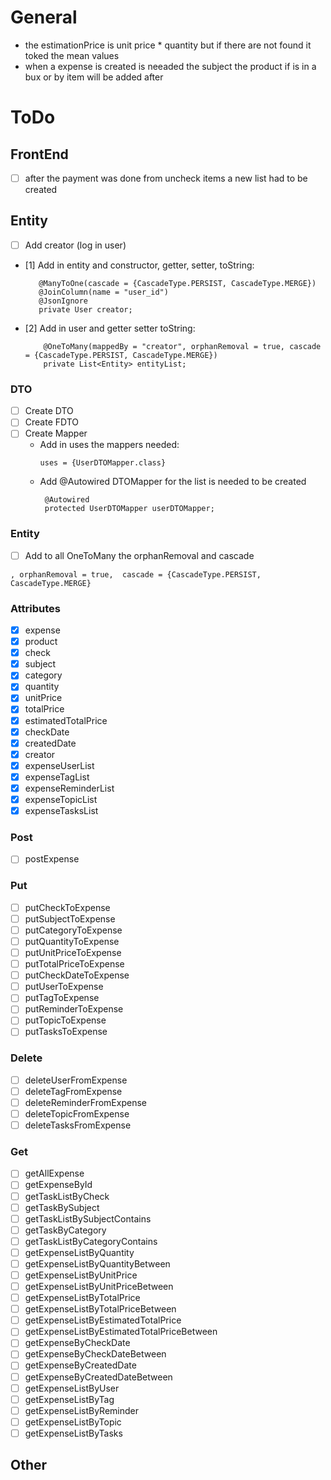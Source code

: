 # General

- the estimationPrice is unit price * quantity but if there are not found it toked the mean values
- when a expense is created is neeaded the subject the product if is in a bux or by item will be added after

# ToDo

## FrontEnd

- [ ] after the payment was done from uncheck items a new list had to be created

## Entity

- [ ] Add creator (log in user)
- [1] Add in entity and constructor, getter, setter, toString:
   ```
      @ManyToOne(cascade = {CascadeType.PERSIST, CascadeType.MERGE})
      @JoinColumn(name = "user_id")
      @JsonIgnore
      private User creator;
  ```
- [2] Add in user and getter setter toString:
  ```
      @OneToMany(mappedBy = "creator", orphanRemoval = true, cascade = {CascadeType.PERSIST, CascadeType.MERGE})
      private List<Entity> entityList;
  ```

### DTO

- [ ] Create DTO
- [ ] Create FDTO
- [ ] Create Mapper
    - Add in uses the mappers needed:
      ```
      uses = {UserDTOMapper.class}
      ```
    - Add @Autowired DTOMapper for the list is needed to be created
      ```
       @Autowired
       protected UserDTOMapper userDTOMapper;
      ```

### Entity

- [ ] Add to all OneToMany the orphanRemoval and cascade

```
, orphanRemoval = true,  cascade = {CascadeType.PERSIST, CascadeType.MERGE}
```

### Attributes

- [x] expense
- [x] product
- [x] check
- [x] subject
- [x] category
- [x] quantity
- [x] unitPrice
- [x] totalPrice
- [x] estimatedTotalPrice
- [x] checkDate
- [x] createdDate
- [x] creator
- [x] expenseUserList
- [x] expenseTagList
- [x] expenseReminderList
- [x] expenseTopicList
- [x] expenseTasksList

### Post

- [ ] postExpense

### Put

- [ ] putCheckToExpense
- [ ] putSubjectToExpense
- [ ] putCategoryToExpense
- [ ] putQuantityToExpense
- [ ] putUnitPriceToExpense
- [ ] putTotalPriceToExpense
- [ ] putCheckDateToExpense
- [ ] putUserToExpense
- [ ] putTagToExpense
- [ ] putReminderToExpense
- [ ] putTopicToExpense
- [ ] putTasksToExpense

### Delete

- [ ] deleteUserFromExpense
- [ ] deleteTagFromExpense
- [ ] deleteReminderFromExpense
- [ ] deleteTopicFromExpense
- [ ] deleteTasksFromExpense

### Get

- [ ] getAllExpense
- [ ] getExpenseById
- [ ] getTaskListByCheck
- [ ] getTaskBySubject
- [ ] getTaskListBySubjectContains
- [ ] getTaskByCategory
- [ ] getTaskListByCategoryContains
- [ ] getExpenseListByQuantity
- [ ] getExpenseListByQuantityBetween
- [ ] getExpenseListByUnitPrice
- [ ] getExpenseListByUnitPriceBetween
- [ ] getExpenseListByTotalPrice
- [ ] getExpenseListByTotalPriceBetween
- [ ] getExpenseListByEstimatedTotalPrice
- [ ] getExpenseListByEstimatedTotalPriceBetween
- [ ] getExpenseByCheckDate
- [ ] getExpenseByCheckDateBetween
- [ ] getExpenseByCreatedDate
- [ ] getExpenseByCreatedDateBetween
- [ ] getExpenseListByUser
- [ ] getExpenseListByTag
- [ ] getExpenseListByReminder
- [ ] getExpenseListByTopic
- [ ] getExpenseListByTasks

## Other
